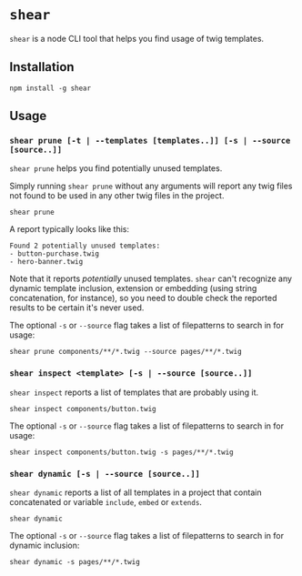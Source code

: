 # `shear`

`shear` is a node CLI tool that helps you find usage of twig templates.

## Installation
```
npm install -g shear
```

## Usage

### `shear prune [-t | --templates [templates..]] [-s | --source [source..]]`
`shear prune` helps you find potentially unused templates.

Simply running `shear prune` without any arguments will report any twig files not found to be used in any other twig files in the project.

```
shear prune
```

A report typically looks like this:

```
Found 2 potentially unused templates:
- button-purchase.twig
- hero-banner.twig
```

Note that it reports *potentially* unused templates. `shear` can't recognize any dynamic template inclusion, extension or embedding (using string concatenation, for instance), so you need to double check the reported results to be certain it's never used.

The optional `-s` or `--source` flag takes a list of filepatterns to search in for usage:

```
shear prune components/**/*.twig --source pages/**/*.twig
```

### `shear inspect <template> [-s | --source [source..]]`
`shear inspect` reports a list of templates that are probably using it.

```
shear inspect components/button.twig
```

The optional `-s` or `--source` flag takes a list of filepatterns to search in for usage:

```
shear inspect components/button.twig -s pages/**/*.twig
```

### `shear dynamic [-s | --source [source..]]`
`shear dynamic` reports a list of all templates in a project that contain concatenated or variable `include`, `embed` or `extends`.

```
shear dynamic
```

The optional `-s` or `--source` flag takes a list of filepatterns to search in for dynamic inclusion:

```
shear dynamic -s pages/**/*.twig
```
